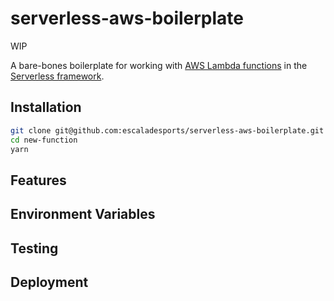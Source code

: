 # serverless-aws-boilerplate

WIP

A bare-bones boilerplate for working with [AWS Lambda functions](https://aws.amazon.com/lambda/) in the [Serverless framework](https://serverless.com/).

## Installation

```bash
git clone git@github.com:escaladesports/serverless-aws-boilerplate.git new-function
cd new-function
yarn
```

## Features

## Environment Variables

## Testing

## Deployment